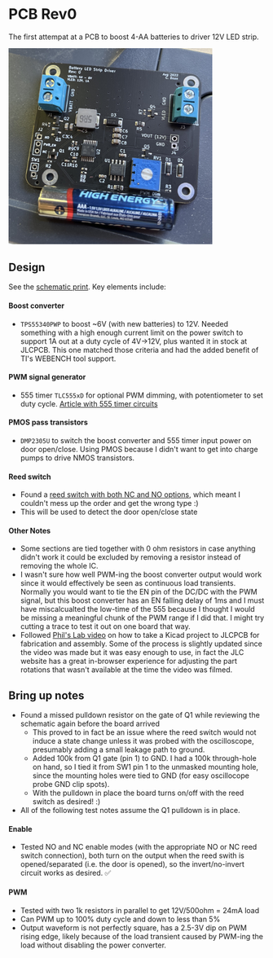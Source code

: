 # PCB Rev0
The first attempat at a PCB to boost 4-AA batteries to driver 12V LED strip.

<img src="images/BoardAsBuilt.jpg" alt="PCB" width="400"/>

## Design
See the [schematic print](Outputs/BatteryLedStripDriver.pdf). Key elements include:  
#### Boost converter
*  `TPS55340PWP` to boost ~6V (with new batteries) to 12V. Needed something with a high enough current limit on the power switch to support 1A out at a duty cycle of 4V->12V, plus wanted it in stock at JLCPCB. This one matched those criteria and had the added benefit of TI's WEBENCH tool support.
#### PWM signal generator
* 555 timer `TLC555xD` for optional PWM dimming, with potentiometer to set duty cycle. [Article with 555 timer circuits](https://www.electronics-tutorials.ws/waveforms/555-circuits-part-1.html)
#### PMOS pass transistors
* `DMP2305U` to switch the boost converter and 555 timer input power on door open/close. Using PMOS because I didn't want to get into charge pumps to drive NMOS transistors. 
#### Reed switch
* Found a [reed switch with both NC and NO options](https://www.amazon.com/dp/B073Z7TQ5D), which meant I couldn't mess up the order and get the wrong type :)
* This will be used to detect the door open/close state
#### Other Notes
* Some sections are tied together with 0 ohm resistors in case anything didn't work it could be excluded by removing a resistor instead of removing the whole IC. 
* I wasn't sure how well PWM-ing the boost converter output would work since it would effectively be seen as continuous load transients. Normally you would want to tie the EN pin of the DC/DC with the PWM signal, but this boost converter has an EN falling delay of 1ms and I must have miscalcualted the low-time of the 555 because I thought I would be missing a meaningful chunk of the PWM range if I did that. I might try cutting a trace to test it out on one board that way. 
* Followed [Phil's Lab video](https://www.youtube.com/watch?v=C7-8nUU6e3E) on how to take a Kicad project to JLCPCB for fabrication and assembly. Some of the process is slightly updated since the video was made but it was easy enough to use, in fact the JLC website has a great in-browser experience for adjusting the part rotations that wasn't available at the time the video was filmed. 

## Bring up notes
* Found a missed pulldown resistor on the gate of Q1 while reviewing the schematic again before the board arrived
  * This proved to in fact be an issue where the reed switch would not induce a state change unless it was probed with the oscilloscope, presumably adding a small leakage path to ground.
  * Added 100k from Q1 gate (pin 1) to GND. I had a 100k through-hole on hand, so I tied it from SW1 pin 1 to the unmasked mounting hole, since the mounting holes were tied to GND (for easy oscillocope probe GND clip spots). 
  * With the pulldown in place the board turns on/off with the reed switch as desired! :) 
* All of the following test notes assume the Q1 pulldown is in place.

#### Enable
* Tested NO and NC enable modes (with the appropriate NO or NC reed switch connection), both turn on the output when the reed swith is opened/separated (i.e. the door is opened), so the invert/no-invert circuit works as desired. :white_check_mark:
#### PWM
* Tested with two 1k resistors in parallel to get 12V/500ohm = 24mA load
* Can PWM up to 100% duty cycle and down to less than 5%
* Output waveform is not perfectly square, has a 2.5-3V dip on PWM rising edge, likely because of the load transient caused by PWM-ing the load without disabling the power converter. 

